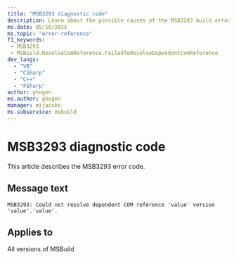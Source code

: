 ```yaml
---
title: "MSB3293 diagnostic code"
description: Learn about the possible causes of the MSB3293 build error, and get troubleshooting tips.
ms.date: 05/16/2025
ms.topic: "error-reference"
f1_keywords:
 - MSB3293
 - MSBuild.ResolveComReference.FailedToResolveDependentComReference
dev_langs:
  - "VB"
  - "CSharp"
  - "C++"
  - "FSharp"
author: ghogen
ms.author: ghogen
manager: mijacobs
ms.subservice: msbuild
---
```


# MSB3293 diagnostic code

<!-- :::ErrorDefinitionDescription::: -->
<!-- :::editable-content name="introDescription"::: -->
This article describes the MSB3293 error code.
<!-- :::editable-content-end::: -->

## Message text

<!-- :::editable-content name="messageText"::: -->
`MSB3293: Could not resolve dependent COM reference 'value' version 'value'.'value'.`
<!-- :::editable-content-end::: -->
<!-- MSB3293: Could not resolve dependent COM reference "{0}" version {1}.{2}. -->

<!-- :::editable-content name="postOutputDescription"::: -->
<!--
{StrBegin="MSB3293: "}
-->
<!-- :::editable-content-end::: -->
<!-- :::ErrorDefinitionDescription-end::: -->

## Applies to

All versions of MSBuild
